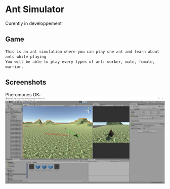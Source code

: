 # Ant Simulator
Curently in developpement
## Game
    This is an ant simulation where you can play one ant and learn about ants while playing
    You will be able to play every types of ant: worker, male, female, warrior.
## Screenshots
Pheromones OK:
![Alt text](./Screenshots/AntSimulator.png?raw=true "Pheromones")
